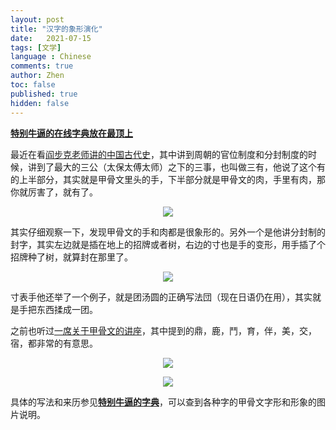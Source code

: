 ```yaml
---
layout: post
title: "汉字的象形演化"
date:   2021-07-15
tags: [文学]
language : Chinese
comments: true
author: Zhen
toc: false
published: true
hidden: false
---
```

[**特别牛逼的在线字典放在最顶上**](http://qiyuan.chaziwang.com/etymology-6273.html)

最近在看[阎步克老师讲的中国古代史](https://youtu.be/qX3z3Gij_XY)，其中讲到周朝的官位制度和分封制度的时候，讲到了最大的三公（太保太傅太师）之下的三事，也叫做三有，他说了这个有的上半部分，其实就是甲骨文里头的手，下半部分就是甲骨文的肉，手里有肉，那你就厉害了，就有了。

<p align="center"> <img src="{{ site.imageurl }}/甲骨文1.png"> </p> 

其实仔细观察一下，发现甲骨文的手和肉都是很象形的。另外一个是他讲分封制的封字，其实左边就是插在地上的招牌或者树，右边的寸也是手的变形，用手插了个招牌种了树，就算封在那里了。

<p align="center"> <img src="{{ site.imageurl }}/甲骨文2.png"> </p> 

寸表手他还举了一个例子，就是团汤圆的正确写法団（现在日语仍在用），其实就是手把东西揉成一团。

之前也听过[一席关于甲骨文的讲座](https://youtu.be/_M1z8La1D2w)，其中提到的鼎，鹿，鬥，育，伴，美，交，宿，都非常的有意思。

<p align="center"> <img src="{{ site.imageurl }}/甲骨文3.png"> </p> 
<p align="center"> <img src="{{ site.imageurl }}/甲骨文4.png"> </p> 

具体的写法和来历参见[**特别牛逼的字典**](http://qiyuan.chaziwang.com/etymology-6273.html)，可以查到各种字的甲骨文字形和形象的图片说明。


<!--stackedit_data:
eyJoaXN0b3J5IjpbLTIxMTkyMzc0NCwtNDc5MjA4MDEyLDExOD
U3MTAxMjMsLTE4NTU1NjkxMjAsLTE1MDg0NTQ1ODgsMTc4NzE0
NTM5OSwxOTc0OTMzOTUyLC0xMzExNjg4ODM3LDYyNTU1MjkwMV
19
-->